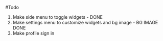 #Todo

1. Make side menu to toggle widgets - DONE
2. Make settings menu to customize widgets and bg image - BG IMAGE DONE
3. Make profile sign in
